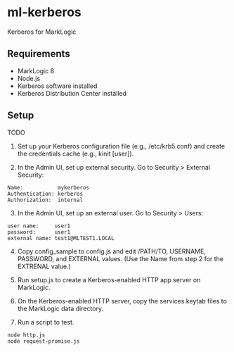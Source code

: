 # ml-kerberos

Kerberos for MarkLogic

## Requirements

- MarkLogic 8
- Node.js
- Kerberos software installed
- Kerberos Distribution Center installed

## Setup

TODO

1. Set up your Kerberos configuration file (e.g., /etc/krb5.conf) and create the credentials cache (e.g., kinit [user]).

2. In the Admin UI, set up external security. Go to Security > External Security:
```
Name:           mykerberos
Authentication: kerberos
Authorization:  internal
```
3. In the Admin UI, set up an external user. Go to Security > Users:
```
user name:     user1
password:      user1
external name: test1@MLTEST1.LOCAL
```

4. Copy config_sample to config.js and edit /PATH/TO, USERNAME, PASSWORD, and EXTERNAL values. (Use the Name from step 2 for the EXTRENAL value.)

5. Run setup.js to create a Kerberos-enabled HTTP app server on MarkLogic.

6. On the Kerberos-enabled HTTP server, copy the services.keytab files to the MarkLogic data directory.

7. Run a script to test.

```
node http.js
node request-promise.js
```
